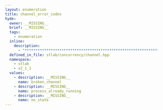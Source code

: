 ```yaml
---
layout: enumeration
title: channel_error_codes
hyde:
  owner: __MISSING__
  brief: __MISSING__
  tags:
    - enumeration
  inline:
    description:
      - "***********************************************************************************************"
  defined_in_file: stlab/concurrency/channel.hpp
  namespace:
    - stlab
    - v2_1_1
  values:
    - description: __MISSING__
      name: broken_channel
    - description: __MISSING__
      name: process_already_running
    - description: __MISSING__
      name: no_state
---
```

